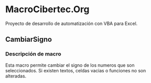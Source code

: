 # MacroCibertec.Org
Proyecto de desarrollo de automatización con VBA para Excel.

## CambiarSigno
### Descripción de macro
Esta macro permite cambiar el signo de los numeros que son seleccionados.
Si existen textos, celdas vacias o funciones no son alteradas.





